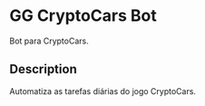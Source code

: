 # GG CryptoCars Bot

Bot para CryptoCars.

## Description

Automatiza as tarefas diárias do jogo CryptoCars.